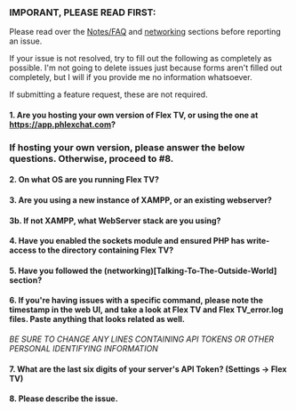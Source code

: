 ### IMPORANT, PLEASE READ FIRST:

Please read over the [Notes/FAQ](Notes-FAQ) and [networking](Talking-To-The-Outside-World) sections before reporting an issue.

If your issue is not resolved, try to fill out the following as completely as possible. I'm not going to delete issues just because forms aren't filled out completely, but I will if you provide me no information whatsoever.

If submitting a feature request, these are not required.


#### 1. Are you hosting your own version of Flex TV, or using the one at https://app.phlexchat.com?


### If hosting your own version, please answer the below questions. Otherwise, proceed to #8. ###


#### 2. On what OS are you running Flex TV?

#### 3. Are you using a new instance of XAMPP, or an existing webserver?

#### 3b. If not XAMPP, what WebServer stack are you using?

#### 4. Have you enabled the sockets module and ensured PHP has write-access to the directory containing Flex TV?

#### 5. Have you followed the (networking)[Talking-To-The-Outside-World] section?

#### 6. If you're having issues with a specific command, please note the timestamp in the web UI, and take a look at Flex TV and Flex TV_error.log files.  Paste anything that looks related as well.

*BE SURE TO CHANGE ANY LINES CONTAINING API TOKENS OR OTHER PERSONAL IDENTIFYING INFORMATION*

#### 7. What are the last six digits of your server's API Token? (Settings -> Flex TV)


#### 8. Please describe the issue.